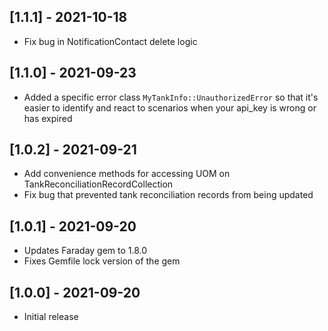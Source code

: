 ## [1.1.1] - 2021-10-18
- Fix bug in NotificationContact delete logic

## [1.1.0] - 2021-09-23
- Added a specific error class ``MyTankInfo::UnauthorizedError`` so that it's easier to identify and react to scenarios when your api_key is wrong or has expired

## [1.0.2] - 2021-09-21
- Add convenience methods for accessing UOM on TankReconciliationRecordCollection
- Fix bug that prevented tank reconciliation records from being updated

## [1.0.1] - 2021-09-20
- Updates Faraday gem to 1.8.0
- Fixes Gemfile lock version of the gem

## [1.0.0] - 2021-09-20
- Initial release
